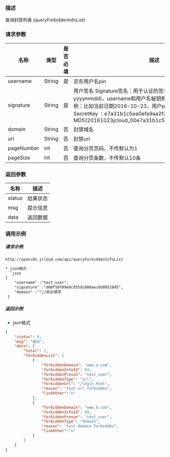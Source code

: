 ### 描述

查询封禁列表 (queryForbiddenInfoList)

### 请求参数

| **名称**      | **类型** | **是否必填** | **描述**                          |
| ----------- | ------ | -------- | ------------------------------- |
| username      | String | 是        | 京东用户名pin                          |
| signature  | String | 是        | 用户签名    Signature签名：用于认证的签名信息,签名算法: 日期(格式为 yyyymmdd)，username和用户名秘钥相加的字符串的md5值。签名示例：比如当前日期2016-10-23，用户pin: jcloud_00 ,用户秘钥SecretKey ：e7a31b1c5ea0efa9aa2f29c6559f7d61那签名为MD5(20161023jcloud_00e7a31b1c5ea0efa9aa2f29c6559f7d61)                    |
| domain      | String | 否        | 封禁域名 |
| url      | String | 否        | 封禁url |
| pageNumber   | int | 否        | 查询分页页码，不传默认为1 |
| pageSize   | int | 否        | 查询分页条数，不传默认10条 |
### 返回参数

| **名称**         | **描述**               |
| -------------- | -------------------- |
| status      | 结果状态                 |
| msg | 提示信息                   |
| data | 返回数据                   |


### 调用示例

##### 请求示例


```html
http://opencdn.jcloud.com/api/queryForbiddenInfoList

* json格式
```json
{
    "username" :"test_user",
    "signature" :"d00f58f89e8cd55dc080aec0d8051845",
    "domain" :""//非必填项
 }
 ```

##### 返回示例

* json格式

```json
{
    "status": 0,
    "msg": "成功",
    "data": {
        "total": 2,
        "forbiddenList": [
            {
                "forbiddenDomain": "www.a.com",
                "forbiddenInfoId": 84,
                "forbiddenPreson": "test_user",
                "forbiddenType": "url",
                "forbiddenUrl": "/login.html",
                "reason": "test url forbidden",
		        "linkOther":"n"
            },
            {
                "forbiddenDomain": "www.b.com",
                "forbiddenInfoId": 80,
                "forbiddenPreson": "test_user",
                "forbiddenType": "domain",
                "reason": "test domain forbidden",
		        "linkOther":"n"
            }
        ]
    }
}

```
